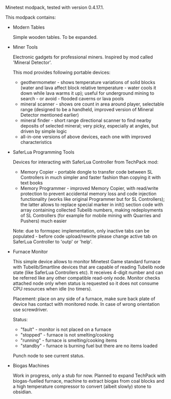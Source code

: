 Minetest modpack, tested with version 0.4.17.1.

This modpack contains:

* Modern Tables

  Simple wooden tables. To be expanded.


* Miner Tools

  Electronic gadgets for professional miners. Inspired by mod called 'Mineral Detector'.
  
  This mod provides following portable devices: 
  
  - geothermometer - shows temperature variations of solid blocks (water and lava
    affect block relative temperature - water cools it down while lava warms it up);
    useful for underground mining to search - or avoid - flooded caverns or lava pools
  - mineral scanner - shows ore count in area around player, selectable range (designed
    to be a handheld, improved version of Mineral Detector mentioned earlier)
  - mineral finder - short range directional scanner to find nearby deposits of selected
    mineral; very picky, especially at angles, but driven by simple logic
  - all-in-one versions of above devices, each one with improved characteristics


* SaferLua Programming Tools

  Devices for interacting with SaferLua Controller from TechPack mod:

  - Memory Copier - portable dongle to transfer code between SL Controllers in much simpler
    and faster fashion than copying it with text books
  - Memory Programmer - improved Memory Copier, with read/write protection to prevent
    accidental memory loss and code injection functionality (works like original Programmer
    but for SL Controllers); the latter allows to replace special marker in init() section
    code with array containing collected Tubelib numbers, making redeployments of SL
    Controllers (for example for mobile mining with Quarries and Pushers) much easier

  Note: due to formspec implementation, only inactive tabs can be populated - before code
  upload/rewrite please change active tab on SaferLua Controller to 'outp' or 'help'.


* Furnace Monitor

  This simple device allows to monitor Minetest Game standard furnace with Tubelib/Smartline
  devices that are capable of reading Tubelib node state (like SaferLua Controllers etc).
  It receives 4-digit number and can be referred like any other compatible read-only node.
  Monitor checks attached node only when status is requested so it does not consume CPU
  resources when idle (no timers).

  Placement: place on any side of a furnace, make sure back plate of device has contact with
  monitored node. In case of wrong orientation use screwdriver.

  Status:
  - "fault" - monitor is not placed on a furnace
  - "stopped" - furnace is not smelting/cooking
  - "running" - furnace is smelting/cooking items
  - "standby" - furnace is burning fuel but there are no items loaded

  Punch node to see current status.


* Biogas Machines

  Work in progress, only a stub for now. Planned to expand TechPack with biogas-fuelled
  furnace, machine to extract biogas from coal blocks and a high temperature compressor
  to convert (albeit slowly) stone to obsidian.

